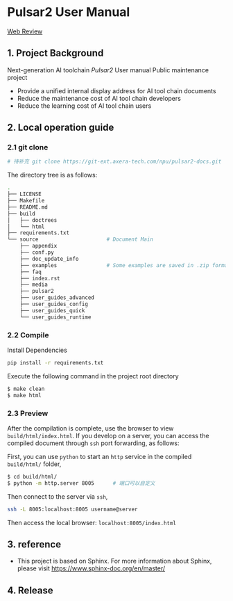 # Pulsar2 User Manual

[Web Review](https://npu.pages-git-ext.axera-tech.com/pulsar2-docs/)

## 1. Project Background

Next-generation AI toolchain *Pulsar2* User manual Public maintenance project

- Provide a unified internal display address for AI tool chain documents
- Reduce the maintenance cost of AI tool chain developers
- Reduce the learning cost of AI tool chain users

## 2. Local operation guide

### 2.1 git clone

```bash
# 待补充 git clone https://git-ext.axera-tech.com/npu/pulsar2-docs.git
```

The directory tree is as follows:

```bash
.
├── LICENSE
├── Makefile
├── README.md
├── build
│   ├── doctrees
│   └── html
├── requirements.txt
└── source                      # Document Main
    ├── appendix
    ├── conf.py
    ├── doc_update_info
    ├── examples                # Some examples are saved in .zip format. Due to the limitation of git pages, the online documentation does not support click-to-download operation
    ├── faq
    ├── index.rst
    ├── media
    ├── pulsar2
    ├── user_guides_advanced
    ├── user_guides_config
    ├── user_guides_quick
    └── user_guides_runtime
```

### 2.2 Compile

Install Dependencies

```bash
pip install -r requirements.txt
```

Execute the following command in the project root directory

```bash
$ make clean
$ make html
```

### 2.3 Preview

After the compilation is complete, use the browser to view `build/html/index.html`. If you develop on a server, you can access the compiled document through `ssh` port forwarding, as follows:

First, you can use `python` to start an `http` service in the compiled `build/html/` folder,

```bash
$ cd build/html/
$ python -m http.server 8005      # 端口可以自定义
```

Then connect to the server via `ssh`,

```bash
ssh -L 8005:localhost:8005 username@server
```

Then access the local browser: `localhost:8005/index.html`

## 3. reference

- This project is based on Sphinx. For more information about Sphinx, please visit https://www.sphinx-doc.org/en/master/

## 4. Release



